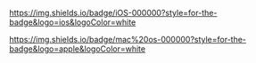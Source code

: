 https://img.shields.io/badge/iOS-000000?style=for-the-badge&logo=ios&logoColor=white

https://img.shields.io/badge/mac%20os-000000?style=for-the-badge&logo=apple&logoColor=white
